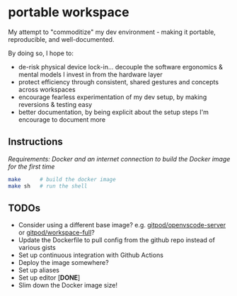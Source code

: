 # portable workspace

My attempt to "commoditize" my dev environment - making it portable, reproducible, and well-documented.

By doing so, I hope to:

- de-risk physical device lock-in... decouple the software ergonomics & mental models I invest in from the hardware layer
- protect efficiency through consistent, shared gestures and concepts across workspaces
- encourage fearless experimentation of my dev setup, by making reversions & testing easy
- better documentation, by being explicit about the setup steps I'm encourage to document more

## Instructions

*Requirements: Docker and an internet connection to build the Docker image for the first time*

```sh
make      # build the docker image
make sh   # run the shell
```

## TODOs

- Consider using a different base image? e.g. [gitpod/openvscode-server](https://github.com/gitpod-io/openvscode-server/) or [gitpod/workspace-full](https://github.com/gitpod-io/workspace-images)?
- Update the Dockerfile to pull config from the github repo instead of various gists
- Set up continuous integration with Github Actions
- Deploy the image somewhere?
- Set up aliases
- Set up editor [**DONE**]
- Slim down the Docker image size!
